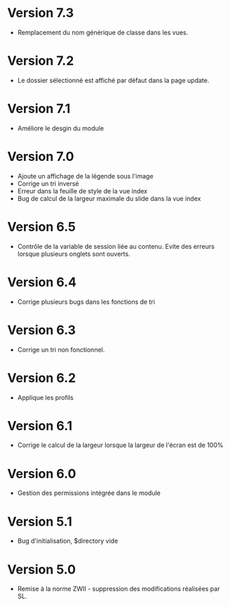 # Version 7.3
- Remplacement du nom générique de classe dans les vues.
# Version 7.2
- Le dossier sélectionné est affiché par défaut dans la page update.
# Version 7.1
- Améliore le desgin du module
# Version 7.0
- Ajoute un affichage de la légende sous l'image
- Corrige un tri inversé
- Erreur dans la feuille de style de la vue index
- Bug de calcul de la largeur maximale du slide dans la vue index
# Version 6.5
- Contrôle de la variable de session liée au contenu. Evite des erreurs lorsque plusieurs onglets sont ouverts.
# Version 6.4
- Corrige plusieurs bugs dans les fonctions de tri
# Version 6.3
- Corrige un tri non fonctionnel.
# Version 6.2
- Applique les profils
# Version 6.1
- Corrige le calcul de la largeur lorsque la largeur de l'écran est de 100%
# Version 6.0 
- Gestion des permissions intégrée dans le module
# Version 5.1 
- Bug d'initialisation, $directory vide
# Version 5.0
- Remise à la norme ZWII - suppression des modifications réalisées par SL.
